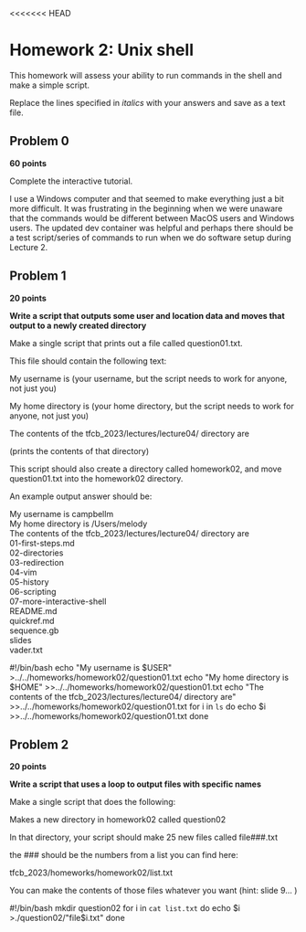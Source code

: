 <<<<<<< HEAD
# Homework 2: Unix shell

This homework will assess your ability to run commands in the shell and make a simple script.

Replace the lines specified in _italics_ with your answers and save as a text file.


## Problem 0

**60 points**

Complete the interactive tutorial.

I use a Windows computer and that seemed to make everything just a bit more difficult. It was frustrating in the beginning when we were unaware that the commands would be different between MacOS users and Windows users. The updated dev container was helpful and perhaps there should be a test script/series of commands to run when we do software setup during Lecture 2.


## Problem 1

**20 points**

**Write a script that outputs some user and location data and moves that output to a newly created directory**

Make a single script that prints out a file called question01.txt. 

This file should contain the following text:

  My username is (your username, but the script needs to work for anyone, not just you)

  My home directory is (your home directory, but the script needs to work for anyone, not just you)

  The contents of the tfcb_2023/lectures/lecture04/ directory are

  (prints the contents of that directory)

This script should also create a directory called homework02, and move question01.txt into the homework02 directory.

An example output answer should be:

My username is campbellm <br>
My home directory is /Users/melody <br>
The contents of the tfcb_2023/lectures/lecture04/ directory are<br>
01-first-steps.md<br>
02-directories<br>
03-redirection<br>
04-vim<br>
05-history<br>
06-scripting<br>
07-more-interactive-shell<br>
README.md<br>
quickref.md<br>
sequence.gb<br>
slides<br>
vader.txt<br>

#!/bin/bash
echo "My username is $USER" >../../homeworks/homework02/question01.txt
echo "My home directory is $HOME" >>../../homeworks/homework02/question01.txt
echo "The contents of the tfcb_2023/lectures/lecture04/ directory are" >>../../homeworks/homework02/question01.txt
for i in `ls`
do 
    echo $i >>../../homeworks/homework02/question01.txt
done


## Problem 2

**20 points**

**Write a script that uses a loop to output files with specific names**


Make a single script that does the following:

Makes a new directory in homework02 called question02

In that directory, your script should make 25 new files called
file###.txt

the ### should be the numbers from a list you can find here:

tfcb_2023/homeworks/homework02/list.txt

You can make the contents of those files whatever you want (hint: slide 9... )

#!/bin/bash
mkdir question02
for i in `cat list.txt`
    do echo $i >./question02/"file$i.txt"
done
